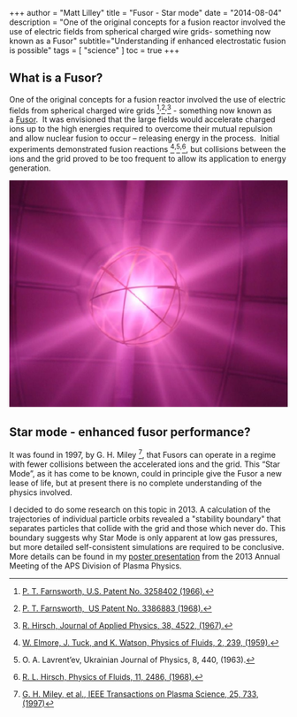 +++
author = "Matt Lilley"
title = "Fusor - Star mode"
date = "2014-08-04"
description = "One of the original concepts for a fusion reactor involved the use of electric fields from spherical charged wire grids- something now known as a Fusor"
subtitle="Understanding if enhanced electrostatic fusion is possible"
tags = [
    "science"
]
toc = true
+++

## What is a Fusor?
One of the original concepts for a fusion reactor involved the use of electric fields from spherical charged wire grids [^1]<sup>,</sup>[^2]<sup>,</sup>[^3] - something now known as a [Fusor](https://en.wikipedia.org/wiki/Fusor).  It was envisioned that the large fields would accelerate charged ions up to the high energies required to overcome their mutual repulsion and allow nuclear fusion to occur – releasing energy in the process.  Initial experiments demonstrated fusion reactions [^4]<sup>,</sup>[^5]<sup>,</sup>[^6], but collisions between the ions and the grid proved to be too frequent to allow its application to energy generation.

[^1]: [P. T. Farnsworth, U.S. Patent No. 3258402 (1966).](https://www.google.com/patents/US3258402)
[^2]: [P. T. Farnsworth,  US Patent No. 3386883 (1968).](https://www.google.com/patents/US3386883)
[^3]: [R. Hirsch, Journal of Applied Physics, 38, 4522, (1967).](https://dx.doi.org/10.1063/1.1709162)
[^4]: [W. Elmore, J. Tuck, and K. Watson, Physics of Fluids, 2, 239, (1959).](https://dx.doi.org/10.1063/1.1705917)
[^5]: O. A. Lavrent’ev, Ukrainian Journal of Physics, 8, 440, (1963).
[^6]: [R. L. Hirsch, Physics of Fluids, 11, 2486, (1968).](https://dx.doi.org/10.1063/1.1691842)

<!-- {{< image-link src="Fusor.jpg" alt="fusor star mode" >}} -->

![fusor star mode](Fusor.jpg "Operating fusor from University of Missouri-Columbia")

## Star mode - enhanced fusor performance?

It was found in 1997, by G. H. Miley [^7], that Fusors can operate in a regime with fewer collisions between the accelerated ions and the grid. This “Star Mode”, as it has come to be known, could in principle give the Fusor a new lease of life, but at present there is no complete understanding of the physics involved.

[^7]: [G. H. Miley, et al., IEEE Transactions on Plasma Science, 25, 733, (1997)](https://fsl.ne.uiuc.edu/IEC/Miley_IEEE%20Trans%281997%29.pdf)

I decided to do some research on this topic in 2013. A calculation of the trajectories of individual particle orbits revealed a "stability boundary" that separates particles that collide with the grid and those which never do. This boundary suggests why Star Mode is only apparent at low gas pressures, but more detailed self-consistent simulations are required to be conclusive. More details can be found in my [poster presentation](Lilley-Star-Mode-2013-APS.pdf) from the 2013 Annual Meeting of the APS Division of Plasma Physics.
